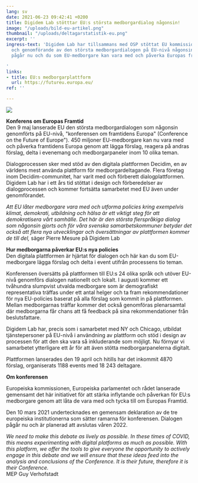 ```yaml
---
lang: sv
date: 2021-06-23 09:42:41 +0200
title: Digidem Lab stötttar EU:s största medborgardialog någonsin!
image: "/uploads/bild-eu-artikel.png"
thumbnail: "/uploads/deltagarstatistik-eu.png"
excerpt: ''
ingress-text: 'Digidem Lab har tillsammans med OSP stöttat EU kommissionen i förberedelser
  och genomförande av den största medborgardialogen på EU-nivå någonsin. Konferensen
  pågår nu och du som EU-medborgare kan vara med och påverka Europas framtid.

'
links:
- title: EU:s medborgarplattform
  url: https://futureu.europa.eu/
ref: ''

---
```

![](/uploads/bild-eu-artikel.png)

**Konferens om Europas Framtid**  
Den 9 maj lanserade EU den största medborgardialogen som någonsin genomförts på EU-nivå, "konferensen om framtidens Europa" (Conference on the Future of Europe"). 450 miljoner EU-medborgare kan nu vara med och påverka framtidens Europa genom att lägga förslag, reagera på andras förslag, delta i evenemang och medborgarpaneler inom 10 olika teman.

Dialogprocessen sker med stöd av den digitala plattformen Decidim, en av världens mest använda plattform för medborgardeltagande. Flera företag inom Decidim-communitet, har varit med och förberett dialogplattformen. Digidem Lab har i ett års tid stöttat i design och förberedelser av dialogprocessen och kommer fortsätta samarbetet med EU även under genomförandet.

_Att EU låter medborgare vara med och utforma policies kring exempelvis klimat, demokrati, utbildning och hälsa är ett viktigt steg för att demokratisera vårt samhälle. Det här är den största flerspråkiga dialog som någonsin gjorts och för våra svenska samarbetskommuner betyder det också att flera nya utvecklingar och översättningar av plattformen kommer de till del,_ säger Pierre Mesure på Digidem Lab

**Hur medborgarna påverkar EU:s nya policies**  
Den digitala plattformen är hjärtat för dialogen och här kan du som EU-medborgare lägga förslag och delta i event utifrån processens tio teman.

Konferensen översätts på plattformen till EU:s 24 olika språk och utöver EU-nivå genomförs dialogen nationellt och lokalt. I augusti kommer ett tvåhundra slumpvist utvalda medborgare som är demografiskt representativa träffas under ett antal helger och ta fram rekommendationer för nya EU-policies baserat på alla förslag som kommit in på plattformen. Mellan medborgarnas träffar kommer det också genomföras plenarsamtal där medborgarna får chans att få feedback på sina rekommendationer från beslutsfattare.

Digidem Lab har, precis som i samarbetet med NY och Chicago, utbildat tjänstepersoner på EU-nivå i användning av plattform och stöd i design av processen för att den ska vara så inkluderande som möjligt. Nu förnyar vi samarbetet ytterligare ett år för att även stötta medborgarpanelerna digitalt.

Plattformen lanserades den 19 april och hitills har det inkommit 4870 förslag, organiserats 1188 events med 18 243 deltagare.

**Om konferensen**

Europeiska kommissionen, Europeiska parlamentet och rådet lanserade gemensamt det här initiativet för att stärka inflytande och påverkan för EU:s medborgare genom att låta de vara med och tycka till om Europas Framtid.

Den 10 mars 2021 undertecknades en gemensam deklaration av de tre europeiska institutionerna som sätter ramarna för konferensen. Dialogen pågår nu och är planerad att avslutas våren 2022.

_We need to make this debate as lively as possible. In these times of COVID, this means experimenting with digital platforms as much as possible. With this platform, we offer the tools to give everyone the opportunity to actively engage in this debate and we will ensure that these ideas feed into the analysis and conclusions of the Conference. It is their future, therefore it is their Conference._  
MEP Guy Verhofstadt